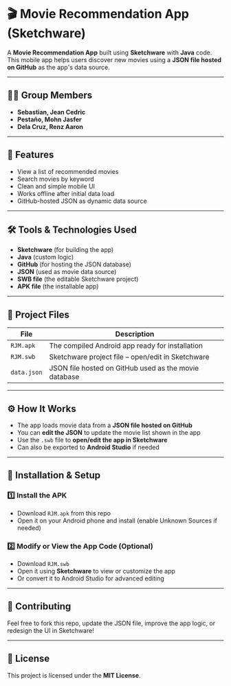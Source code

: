 # 🎬 Movie Recommendation App (Sketchware)

A **Movie Recommendation App** built using **Sketchware** with **Java** code. This mobile app helps users discover new movies using a **JSON file hosted on GitHub** as the app's data source.

---

## 👨‍💻 Group Members
- **Sebastian, Jean Cedric**
- **Pestaño, Mohn Jasfer**
- **Dela Cruz, Renz Aaron**

---

## 🚀 Features
- View a list of recommended movies
- Search movies by keyword
- Clean and simple mobile UI
- Works offline after initial data load
- GitHub-hosted JSON as dynamic data source

---

## 🛠 Tools & Technologies Used
- **Sketchware** (for building the app)
- **Java** (custom logic)
- **GitHub** (for hosting the JSON database)
- **JSON** (used as movie data source)
- **SWB file** (the editable Sketchware project)
- **APK file** (the installable app)

---

## 📁 Project Files
| File | Description |
|------|-------------|
| `RJM.apk` | The compiled Android app ready for installation |
| `RJM.swb` | Sketchware project file – open/edit in Sketchware |
| `data.json`     | JSON file hosted on GitHub used as the movie database |

---

## ⚙️ How It Works
- The app loads movie data from a **JSON file hosted on GitHub**
- You can **edit the JSON** to update the movie list shown in the app
- Use the `.swb` file to **open/edit the app in Sketchware**
- Can also be exported to **Android Studio** if needed

---

## 📲 Installation & Setup

### 1️⃣ Install the APK
- Download `RJM.apk` from this repo
- Open it on your Android phone and install (enable Unknown Sources if needed)

### 2️⃣ Modify or View the App Code (Optional)
- Download `RJM.swb`
- Open it using **Sketchware** to view or customize the app
- Or convert it to Android Studio for advanced editing

---

## 🤝 Contributing
Feel free to fork this repo, update the JSON file, improve the app logic, or redesign the UI in Sketchware!

---

## 📜 License
This project is licensed under the **MIT License**.
